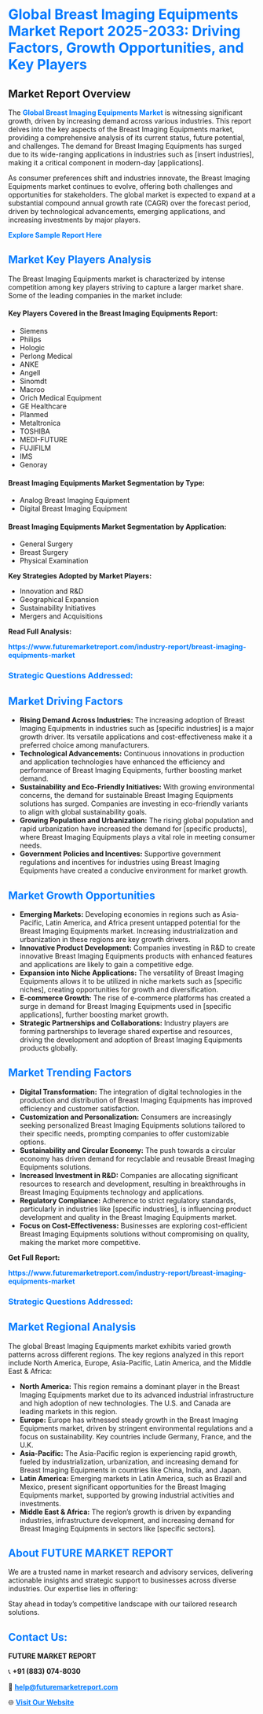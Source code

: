 <h1 style="color: #007BFF;">Global Breast Imaging Equipments Market Report 2025-2033: Driving Factors, Growth Opportunities, and Key Players</h1>

<section id="overview">
<h2>Market Report Overview</h2>
<p>The <a href="https://www.futuremarketreport.com/industry-report/breast-imaging-equipments-market" style="color: #007BFF; text-decoration: none;"><strong>Global Breast Imaging Equipments Market</strong></a> is witnessing significant growth, driven by increasing demand across various industries. This report delves into the key aspects of the Breast Imaging Equipments market, providing a comprehensive analysis of its current status, future potential, and challenges. The demand for Breast Imaging Equipments has surged due to its wide-ranging applications in industries such as [insert industries], making it a critical component in modern-day [applications].</p>
<p>As consumer preferences shift and industries innovate, the Breast Imaging Equipments market continues to evolve, offering both challenges and opportunities for stakeholders. The global market is expected to expand at a substantial compound annual growth rate (CAGR) over the forecast period, driven by technological advancements, emerging applications, and increasing investments by major players.</p>
</section>

<section id="overview">
<p><a href="https://www.futuremarketreport.com/request-sample/reportId=102656" style="color: #007BFF; text-decoration: none;"><strong>Explore Sample Report Here</strong></a></p>
</section>

<section id="key-players">
<h2 style="color: #007BFF;">Market Key Players Analysis</h2>
<p>The Breast Imaging Equipments market is characterized by intense competition among key players striving to capture a larger market share. Some of the leading companies in the market include:</p>
<h4>Key Players Covered in the Breast Imaging Equipments Report:</h4>
<ul><li>Siemens</li><li>Philips</li><li>Hologic</li><li>Perlong Medical</li><li>ANKE</li><li>Angell</li><li>Sinomdt</li><li>Macroo</li><li>Orich Medical Equipment</li><li>GE Healthcare</li><li>Planmed</li><li>Metaltronica</li><li>TOSHIBA</li><li>MEDI-FUTURE</li><li>FUJIFILM</li><li>IMS</li><li>Genoray</li></ul>
<h4>Breast Imaging Equipments Market Segmentation by Type:</h4>
<ul><li>Analog Breast Imaging Equipment</li><li>Digital Breast Imaging Equipment</li></ul>

<h4>Breast Imaging Equipments Market Segmentation by Application:</h4>
<ul><li>General Surgery</li><li>Breast Surgery</li><li>Physical Examination</li></ul>
<p><strong>Key Strategies Adopted by Market Players:</strong></p>
<ul>
<li>Innovation and R&D</li>
<li>Geographical Expansion</li>
<li>Sustainability Initiatives</li>
<li>Mergers and Acquisitions</li>
</ul>
</section>

<section>
<p><strong>Read Full Analysis: </strong></p><a href="https://www.futuremarketreport.com/industry-report/breast-imaging-equipments-market" style="color: #007BFF; text-decoration: none;"><strong>https://www.futuremarketreport.com/industry-report/breast-imaging-equipments-market</strong></a>
<h3 style="color: #007BFF;">Strategic Questions Addressed:</h3>
</section>

<section id="driving-factors">
<h2 style="color: #007BFF;">Market Driving Factors</h2>
<ul>
<li><strong>Rising Demand Across Industries:</strong> The increasing adoption of Breast Imaging Equipments in industries such as [specific industries] is a major growth driver. Its versatile applications and cost-effectiveness make it a preferred choice among manufacturers.</li>
<li><strong>Technological Advancements:</strong> Continuous innovations in production and application technologies have enhanced the efficiency and performance of Breast Imaging Equipments, further boosting market demand.</li>
<li><strong>Sustainability and Eco-Friendly Initiatives:</strong> With growing environmental concerns, the demand for sustainable Breast Imaging Equipments solutions has surged. Companies are investing in eco-friendly variants to align with global sustainability goals.</li>
<li><strong>Growing Population and Urbanization:</strong> The rising global population and rapid urbanization have increased the demand for [specific products], where Breast Imaging Equipments plays a vital role in meeting consumer needs.</li>
<li><strong>Government Policies and Incentives:</strong> Supportive government regulations and incentives for industries using Breast Imaging Equipments have created a conducive environment for market growth.</li>
</ul>
</section>

<section id="growth-opportunities">
<h2 style="color: #007BFF;">Market Growth Opportunities</h2>
<ul>
<li><strong>Emerging Markets:</strong> Developing economies in regions such as Asia-Pacific, Latin America, and Africa present untapped potential for the Breast Imaging Equipments market. Increasing industrialization and urbanization in these regions are key growth drivers.</li>
<li><strong>Innovative Product Development:</strong> Companies investing in R&D to create innovative Breast Imaging Equipments products with enhanced features and applications are likely to gain a competitive edge.</li>
<li><strong>Expansion into Niche Applications:</strong> The versatility of Breast Imaging Equipments allows it to be utilized in niche markets such as [specific niches], creating opportunities for growth and diversification.</li>
<li><strong>E-commerce Growth:</strong> The rise of e-commerce platforms has created a surge in demand for Breast Imaging Equipments used in [specific applications], further boosting market growth.</li>
<li><strong>Strategic Partnerships and Collaborations:</strong> Industry players are forming partnerships to leverage shared expertise and resources, driving the development and adoption of Breast Imaging Equipments products globally.</li>
</ul>
</section>

<section id="trending-factors">
<h2 style="color: #007BFF;">Market Trending Factors</h2>
<ul>
<li><strong>Digital Transformation:</strong> The integration of digital technologies in the production and distribution of Breast Imaging Equipments has improved efficiency and customer satisfaction.</li>
<li><strong>Customization and Personalization:</strong> Consumers are increasingly seeking personalized Breast Imaging Equipments solutions tailored to their specific needs, prompting companies to offer customizable options.</li>
<li><strong>Sustainability and Circular Economy:</strong> The push towards a circular economy has driven demand for recyclable and reusable Breast Imaging Equipments solutions.</li>
<li><strong>Increased Investment in R&D:</strong> Companies are allocating significant resources to research and development, resulting in breakthroughs in Breast Imaging Equipments technology and applications.</li>
<li><strong>Regulatory Compliance:</strong> Adherence to strict regulatory standards, particularly in industries like [specific industries], is influencing product development and quality in the Breast Imaging Equipments market.</li>
<li><strong>Focus on Cost-Effectiveness:</strong> Businesses are exploring cost-efficient Breast Imaging Equipments solutions without compromising on quality, making the market more competitive.</li>
</ul>
</section>

<section>
<p><strong>Get Full Report: </strong></p><a href="https://www.futuremarketreport.com/industry-report/breast-imaging-equipments-market" style="color: #007BFF; text-decoration: none;"><strong>https://www.futuremarketreport.com/industry-report/breast-imaging-equipments-market</strong></a>
<h3 style="color: #007BFF;">Strategic Questions Addressed:</h3>
</section>


<section id="regional-analysis">
<h2 style="color: #007BFF;">Market Regional Analysis</h2>
<p>The global Breast Imaging Equipments market exhibits varied growth patterns across different regions. The key regions analyzed in this report include North America, Europe, Asia-Pacific, Latin America, and the Middle East & Africa:</p>
<ul>
<li><strong>North America:</strong> This region remains a dominant player in the Breast Imaging Equipments market due to its advanced industrial infrastructure and high adoption of new technologies. The U.S. and Canada are leading markets in this region.</li>
<li><strong>Europe:</strong> Europe has witnessed steady growth in the Breast Imaging Equipments market, driven by stringent environmental regulations and a focus on sustainability. Key countries include Germany, France, and the U.K.</li>
<li><strong>Asia-Pacific:</strong> The Asia-Pacific region is experiencing rapid growth, fueled by industrialization, urbanization, and increasing demand for Breast Imaging Equipments in countries like China, India, and Japan.</li>
<li><strong>Latin America:</strong> Emerging markets in Latin America, such as Brazil and Mexico, present significant opportunities for the Breast Imaging Equipments market, supported by growing industrial activities and investments.</li>
<li><strong>Middle East & Africa:</strong> The region’s growth is driven by expanding industries, infrastructure development, and increasing demand for Breast Imaging Equipments in sectors like [specific sectors].</li>
</ul>
</section>

<footer>
<h2 style="color: #007BFF;">About FUTURE MARKET REPORT</h2>
<p>We are a trusted name in market research and advisory services, delivering actionable insights and strategic support to businesses across diverse industries. Our expertise lies in offering:</p>

<p>Stay ahead in today’s competitive landscape with our tailored research solutions.</p>

<h2 style="color: #007BFF;">Contact Us:</h2>
<p><strong>FUTURE MARKET REPORT</strong></p>
<p>📞 <strong>+91 (883) 074-8030</strong></p>
<p>📧 <strong><a href="mailto:help@futuremarketreport.com" style="color: #007BFF;">help@futuremarketreport.com</a></strong></p>
<p>🌐 <strong><a href="https://www.futuremarketreport.com/" style="color: #007BFF;">Visit Our Website</a></strong></p>
</footer>
